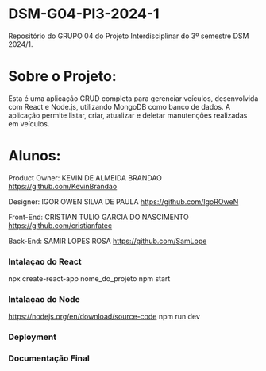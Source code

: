 # DSM-G04-PI3-2024-1
Repositório do GRUPO 04 do Projeto Interdisciplinar do 3º semestre DSM 2024/1. 

# Sobre o Projeto:
Esta é uma aplicação CRUD completa para gerenciar veículos, desenvolvida com React e Node.js, utilizando MongoDB como banco de dados. A aplicação permite listar, criar, atualizar e deletar manutenções realizadas em veículos.

# Alunos: 
Product Owner: KEVIN DE ALMEIDA BRANDAO    
https://github.com/KevinBrandao

Designer: IGOR OWEN SILVA DE PAULA
https://github.com/IgoROweN

Front-End: CRISTIAN TULIO GARCIA DO NASCIMENTO  
https://github.com/cristianfatec

Back-End:  SAMIR LOPES ROSA
https://github.com/SamLope

### Intalaçao do React
npx create-react-app nome_do_projeto
npm start

### Intalaçao do Node
https://nodejs.org/en/download/source-code
npm run dev

### Deployment

### Documentação Final
